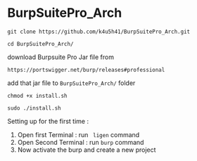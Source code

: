 # BurpSuitePro_Arch

```
git clone https://github.com/k4u5h41/BurpSuitePro_Arch.git
```
```
cd BurpSuitePro_Arch/
```
download Burpsuite Pro Jar file from
```
https://portswigger.net/burp/releases#professional 
```
add that jar file to `BurpSuitePro_Arch/` folder

```
chmod +x install.sh
```
```
sudo ./install.sh
```
Setting up for the first time :

1. Open first Terminal : run ` ligen` command
2. Open Second Terminal : run `burp` command
3. Now activate the burp and create a new project
